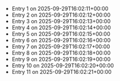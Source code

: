 - Entry 1 on 2025-09-29T16:02:11+00:00
- Entry 2 on 2025-09-29T16:02:12+00:00
- Entry 3 on 2025-09-29T16:02:13+00:00
- Entry 4 on 2025-09-29T16:02:14+00:00
- Entry 5 on 2025-09-29T16:02:15+00:00
- Entry 6 on 2025-09-29T16:02:16+00:00
- Entry 7 on 2025-09-29T16:02:17+00:00
- Entry 8 on 2025-09-29T16:02:18+00:00
- Entry 9 on 2025-09-29T16:02:19+00:00
- Entry 10 on 2025-09-29T16:02:20+00:00
- Entry 11 on 2025-09-29T16:02:21+00:00
